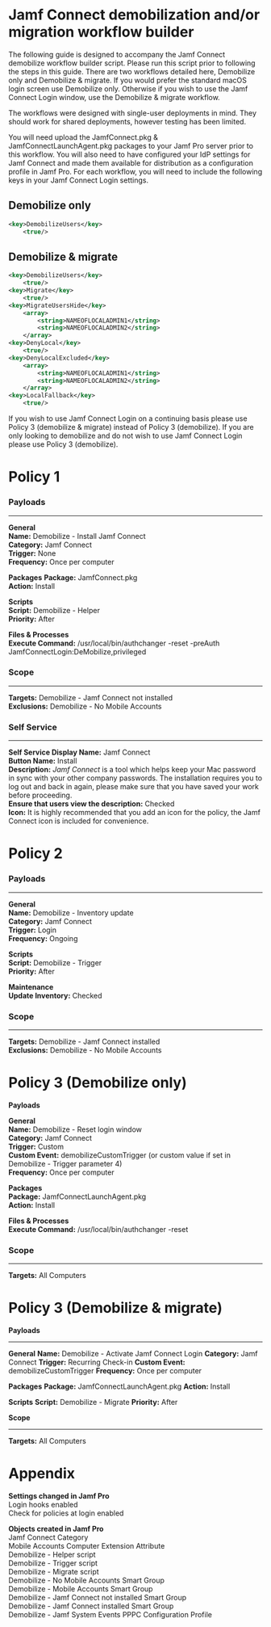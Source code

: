 <h1>Jamf Connect demobilization and/or migration workflow builder</h1>

The following guide is designed to accompany the Jamf Connect demobilize workflow builder script. Please run this script prior to following the steps in this guide. There are two workflows detailed here, Demobilize only and Demobilize & migrate. If you would prefer the standard macOS login screen use Demobilize only. Otherwise if you wish to use the Jamf Connect Login window, use the Demobilize & migrate workflow.

The workflows were designed with single-user deployments in mind. They should work for shared deployments, however testing has been limited.

You will need upload the JamfConnect.pkg & JamfConnectLaunchAgent.pkg packages to your Jamf Pro server prior to this workflow. You will also need to have configured your IdP settings for Jamf Connect and made them available for distribution as a configuration profile in Jamf Pro. For each workflow, you will need to include the following keys in your Jamf Connect Login settings.

<h2>Demobilize only</h2>

```xml
<key>DemobilizeUsers</key>
	<true/>
```

<h2>Demobilize & migrate</h2>

```xml
<key>DemobilizeUsers</key>
	<true/>
<key>Migrate</key>
	<true/>
<key>MigrateUsersHide</key>
	<array>
		<string>NAMEOFLOCALADMIN1</string>
		<string>NAMEOFLOCALADMIN2</string>
	</array>
<key>DenyLocal</key>
	<true/>
<key>DenyLocalExcluded</key>
	<array>
		<string>NAMEOFLOCALADMIN1</string>
		<string>NAMEOFLOCALADMIN2</string>
	</array>
<key>LocalFallback</key>
	<true/>
```

If you wish to use Jamf Connect Login on a continuing basis please use Policy 3 (demobilize & migrate) instead of Policy 3 (demobilize). If you are only looking to demobilize and do not wish to use Jamf Connect Login please use Policy 3 (demobilize).


<h1>Policy 1</h1>

<h3>Payloads</h3>

---

**General**<br />
**Name:** Demobilize - Install Jamf Connect<br />
**Category:** Jamf Connect<br />
**Trigger:** None<br />
**Frequency:** Once per computer

**Packages**
**Package:** JamfConnect.pkg<br />
**Action:** Install

**Scripts**<br />
**Script:** Demobilize - Helper<br />
**Priority:** After

**Files & Processes**<br />
**Execute Command:** /usr/local/bin/authchanger -reset -preAuth JamfConnectLogin:DeMobilize,privileged

<h3>Scope</h3>

---

**Targets:** Demobilize - Jamf Connect not installed<br />
**Exclusions:** Demobilize - No Mobile Accounts

<h3>Self Service</h3>

---

**Self Service Display Name:** Jamf Connect<br />
**Button Name:** Install<br />
**Description:** *Jamf Connect* is a tool which helps keep your Mac password in sync with your other company passwords. The installation requires you to log out and back in again, please make sure that you have saved your work before proceeding.<br />
**Ensure that users view the description:** Checked<br />
**Icon:** It is highly recommended that you add an icon for the policy, the Jamf Connect icon is included for convenience.

<h1>Policy 2</h1>

<h3>Payloads</h3>

---

**General**<br />
**Name:** Demobilize - Inventory update<br />
**Category:** Jamf Connect<br />
**Trigger:** Login<br />
**Frequency:** Ongoing

**Scripts**<br />
**Script:** Demobilize - Trigger<br />
**Priority:** After<br />

**Maintenance**<br />
**Update Inventory:** Checked

<h3>Scope</h3>

---

**Targets:** Demobilize - Jamf Connect installed<br />
**Exclusions:** Demobilize - No Mobile Accounts


<h1>Policy 3 (Demobilize only)</h1>

**Payloads**

**General**<br />
**Name:** Demobilize - Reset login window<br />
**Category:** Jamf Connect<br />
**Trigger:** Custom<br />
**Custom Event:** demobilizeCustomTrigger (or custom value if set in Demobilize - Trigger parameter 4)<br />
**Frequency:** Once per computer

**Packages**<br />
**Package:** JamfConnectLaunchAgent.pkg<br />
**Action:** Install

**Files & Processes**<br />
**Execute Command:** /usr/local/bin/authchanger -reset

<h3>Scope</h3>

---

**Targets:** All Computers

<h1>Policy 3 (Demobilize & migrate)</h1>

**Payloads**

---

**General**
**Name:** Demobilize - Activate Jamf Connect Login
**Category:** Jamf Connect
**Trigger:** Recurring Check-in
**Custom Event:** demobilizeCustomTrigger
**Frequency:** Once per computer

**Packages**
**Package:** JamfConnectLaunchAgent.pkg
**Action:** Install

**Scripts**
**Script:** Demobilize - Migrate
**Priority:** After

**Scope**

---

**Targets:** All Computers


<h1>Appendix</h1>

**Settings changed in Jamf Pro**<br />
Login hooks enabled<br />
Check for policies at login enabled

**Objects created in Jamf Pro**<br />
Jamf Connect Category<br />
Mobile Accounts Computer Extension Attribute<br />
Demobilize - Helper script<br />
Demobilize - Trigger script<br />
Demobilize - Migrate script<br />
Demobilize - No Mobile Accounts Smart Group<br />
Demobilize - Mobile Accounts Smart Group<br />
Demobilize - Jamf Connect not installed Smart Group<br />
Demobilize - Jamf Connect installed Smart Group<br />
Demobilize - Jamf System Events PPPC Configuration Profile<br />